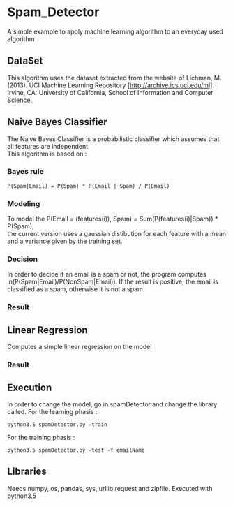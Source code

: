 # Spam_Detector
A simple example to apply machine learning algorithm to an everyday used algorithm

## DataSet
This algorithm uses the dataset extracted from the website of Lichman, M. (2013). UCI Machine Learning Repository [http://archive.ics.uci.edu/ml]. Irvine, CA: University of California, School of Information and Computer Science.

## Naive Bayes Classifier
The Naive Bayes Classifier is a probabilistic classifier which assumes that all features are independent.  
This algorithm is based on :

### Bayes rule
```
P(Spam|Email) = P(Spam) * P(Email | Spam) / P(Email)
```

### Modeling
To model the P(Email = (features(i)), Spam) = Sum(P(features(i)|Spam)) * P(Spam),  
the current version uses a gaussian distibution for each feature with a mean and a variance given by the training set.

### Decision
In order to decide if an email is a spam or not, the program computes ln(P(Spam|Email)/P(NonSpam|Email)). If the result is positive, the email is classified as a spam, otherwise it is not a spam.

### Result

## Linear Regression
Computes a simple linear regression on the model

### Result

## Execution
In order to change the model, go in spamDetector and change the library called.
For the learning phasis :  
```
python3.5 spamDetector.py -train
```

For the training phasis :  
```
python3.5 spamDetector.py -test -f emailName
```

## Libraries
Needs numpy, os, pandas, sys, urllib.request and zipfile. Executed with python3.5
